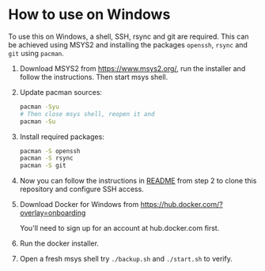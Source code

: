 # How to use on Windows

To use this on Windows, a shell, SSH, rsync and git are required. This can be
achieved using MSYS2 and installing the packages `openssh`, `rsync` and `git`
using `pacman`.

1.  Download MSYS2 from https://www.msys2.org/, run the installer and follow
    the instructions. Then start msys shell.

2.  Update pacman sources:

    ```bash
    pacman -Syu
    # Then close msys shell, reopen it and
    pacman -Su
    ```

3.  Install required packages:

    ```bash
    pacman -S openssh
    pacman -S rsync
    pacman -S git
    ```

4.  Now you can follow the instructions in [README](../README.md) from step 2
    to clone this repository and configure SSH access.

5.  Download Docker for Windows from https://hub.docker.com/?overlay=onboarding

    You'll need to sign up for an account at hub.docker.com first.

6.  Run the docker installer.

9.  Open a fresh msys shell try `./backup.sh` and `./start.sh` to verify.
